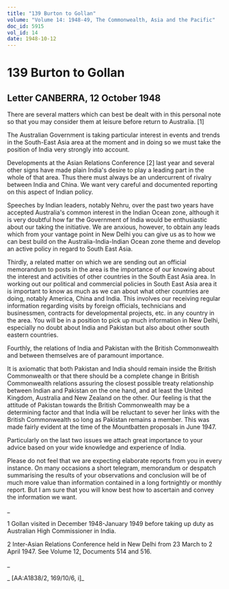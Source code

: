 ```yaml
---
title: "139 Burton to Gollan"
volume: "Volume 14: 1948-49, The Commonwealth, Asia and the Pacific"
doc_id: 5915
vol_id: 14
date: 1948-10-12
---
```


# 139 Burton to Gollan

## Letter CANBERRA, 12 October 1948

There are several matters which can best be dealt with in this personal note so that you may consider them at leisure before return to Australia. [1]

The Australian Government is taking particular interest in events and trends in the South-East Asia area at the moment and in doing so we must take the position of India very strongly into account.

Developments at the Asian Relations Conference [2] last year and several other signs have made plain India's desire to play a leading part in the whole of that area. Thus there must always be an undercurrent of rivalry between India and China. We want very careful and documented reporting on this aspect of Indian policy.

Speeches by Indian leaders, notably Nehru, over the past two years have accepted Australia's common interest in the Indian Ocean zone, although it is very doubtful how far the Government of India would be enthusiastic about our taking the initiative. We are anxious, however, to obtain any leads which from your vantage point in New Delhi you can give us as to how we can best build on the Australia-India-Indian Ocean zone theme and develop an active policy in regard to South East Asia.

Thirdly, a related matter on which we are sending out an official memorandum to posts in the area is the importance of our knowing about the interest and activities of other countries in the South East Asia area. In working out our political and commercial policies in South East Asia area it is important to know as much as we can about what other countries are doing, notably America, China and India. This involves our receiving regular information regarding visits by foreign officials, technicians and businessmen, contracts for developmental projects, etc. in any country in the area. You will be in a position to pick up much information in New Delhi, especially no doubt about India and Pakistan but also about other south eastern countries.

Fourthly, the relations of India and Pakistan with the British Commonwealth and between themselves are of paramount importance.

It is axiomatic that both Pakistan and India should remain inside the British Commonwealth or that there should be a complete change in British Commonwealth relations assuring the closest possible treaty relationship between Indian and Pakistan on the one hand, and at least the United Kingdom, Australia and New Zealand on the other. Our feeling is that the attitude of Pakistan towards the British Commonwealth may be a determining factor and that India will be reluctant to sever her links with the British Commonwealth so long as Pakistan remains a member. This was made fairly evident at the time of the Mountbatten proposals in June 1947.

Particularly on the last two issues we attach great importance to your advice based on your wide knowledge and experience of India.

Please do not feel that we are expecting elaborate reports from you in every instance. On many occasions a short telegram, memorandum or despatch summarising the results of your observations and conclusion will be of much more value than information contained in a long fortnightly or monthly report. But I am sure that you will know best how to ascertain and convey the information we want.

_

1 Gollan visited in December 1948-January 1949 before taking up duty as Australian High Commissioner in India.

2 Inter-Asian Relations Conference held in New Delhi from 23 March to 2 April 1947. See Volume 12, Documents 514 and 516.

_

_ [AA:A1838/2, 169/10/6, i]_
